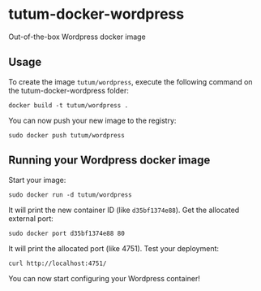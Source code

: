 tutum-docker-wordpress
======================

Out-of-the-box Wordpress docker image


Usage
-----

To create the image `tutum/wordpress`, execute the following command on the tutum-docker-wordpress folder:

	docker build -t tutum/wordpress .

You can now push your new image to the registry:

	sudo docker push tutum/wordpress


Running your Wordpress docker image
-----------------------------------

Start your image:

	sudo docker run -d tutum/wordpress

It will print the new container ID (like `d35bf1374e88`). Get the allocated external port:

	sudo docker port d35bf1374e88 80

It will print the allocated port (like 4751). Test your deployment:

	curl http://localhost:4751/

You can now start configuring your Wordpress container!
